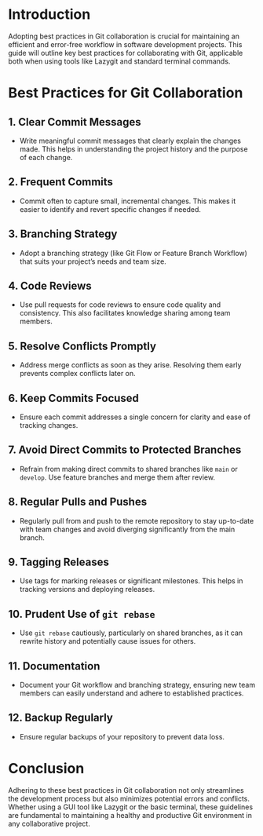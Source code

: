 # Introduction
Adopting best practices in Git collaboration is crucial for maintaining an efficient and error-free workflow in software development projects. This guide will outline key best practices for collaborating with Git, applicable both when using tools like Lazygit and standard terminal commands.

# Best Practices for Git Collaboration

## 1. Clear Commit Messages
   - Write meaningful commit messages that clearly explain the changes made. This helps in understanding the project history and the purpose of each change.

## 2. Frequent Commits
   - Commit often to capture small, incremental changes. This makes it easier to identify and revert specific changes if needed.

## 3. Branching Strategy
   - Adopt a branching strategy (like Git Flow or Feature Branch Workflow) that suits your project’s needs and team size.

## 4. Code Reviews
   - Use pull requests for code reviews to ensure code quality and consistency. This also facilitates knowledge sharing among team members.

## 5. Resolve Conflicts Promptly
   - Address merge conflicts as soon as they arise. Resolving them early prevents complex conflicts later on.

## 6. Keep Commits Focused
   - Ensure each commit addresses a single concern for clarity and ease of tracking changes.

## 7. Avoid Direct Commits to Protected Branches
   - Refrain from making direct commits to shared branches like `main` or `develop`. Use feature branches and merge them after review.

## 8. Regular Pulls and Pushes
   - Regularly pull from and push to the remote repository to stay up-to-date with team changes and avoid diverging significantly from the main branch.

## 9. Tagging Releases
   - Use tags for marking releases or significant milestones. This helps in tracking versions and deploying releases.

## 10. Prudent Use of `git rebase`
   - Use `git rebase` cautiously, particularly on shared branches, as it can rewrite history and potentially cause issues for others.

## 11. Documentation
   - Document your Git workflow and branching strategy, ensuring new team members can easily understand and adhere to established practices.

## 12. Backup Regularly
   - Ensure regular backups of your repository to prevent data loss.

# Conclusion
Adhering to these best practices in Git collaboration not only streamlines the development process but also minimizes potential errors and conflicts. Whether using a GUI tool like Lazygit or the basic terminal, these guidelines are fundamental to maintaining a healthy and productive Git environment in any collaborative project.
